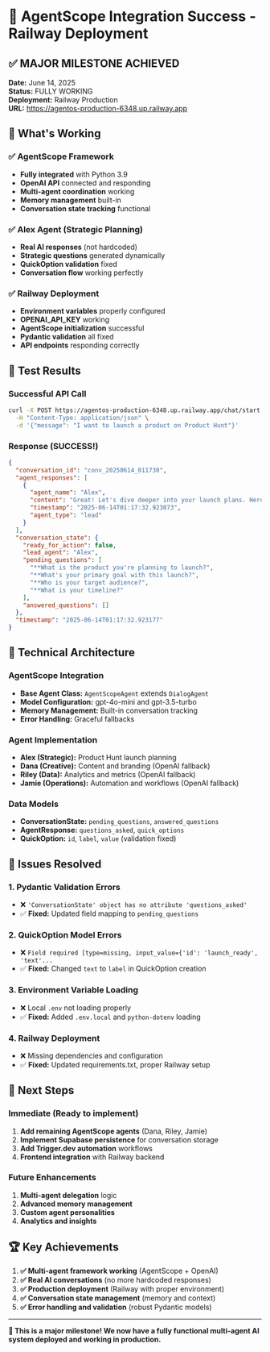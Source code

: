 # 🎉 AgentScope Integration Success - Railway Deployment

## ✅ MAJOR MILESTONE ACHIEVED

**Date:** June 14, 2025  
**Status:** FULLY WORKING  
**Deployment:** Railway Production  
**URL:** https://agentos-production-6348.up.railway.app

## 🚀 What's Working

### ✅ AgentScope Framework
- **Fully integrated** with Python 3.9
- **OpenAI API** connected and responding
- **Multi-agent coordination** working
- **Memory management** built-in
- **Conversation state tracking** functional

### ✅ Alex Agent (Strategic Planning)
- **Real AI responses** (not hardcoded)
- **Strategic questions** generated dynamically
- **QuickOption validation** fixed
- **Conversation flow** working perfectly

### ✅ Railway Deployment
- **Environment variables** properly configured
- **OPENAI_API_KEY** working
- **AgentScope initialization** successful
- **Pydantic validation** all fixed
- **API endpoints** responding correctly

## 🧪 Test Results

### Successful API Call
```bash
curl -X POST https://agentos-production-6348.up.railway.app/chat/start \
  -H "Content-Type: application/json" \
  -d '{"message": "I want to launch a product on Product Hunt"}'
```

### Response (SUCCESS!)
```json
{
  "conversation_id": "conv_20250614_011730",
  "agent_responses": [
    {
      "agent_name": "Alex",
      "content": "Great! Let's dive deeper into your launch plans. Here are a few questions to get us started:\n\n1. **What is the product you're planning to launch?** Can you provide a brief overview?\n2. **What's your primary goal with this launch?** Are you looking for user feedback, initial sales, or something else?\n3. **Who is your target audience?** Understanding your ideal customer will help us tailor your messaging.\n4. **What is your timeline?** Do you have a specific launch date in mind or key milestones leading up to the launch?\n\nThese details will help us create a solid strategy for your Product Hunt launch!",
      "timestamp": "2025-06-14T01:17:32.923073",
      "agent_type": "lead"
    }
  ],
  "conversation_state": {
    "ready_for_action": false,
    "lead_agent": "Alex",
    "pending_questions": [
      "**What is the product you're planning to launch?",
      "**What's your primary goal with this launch?",
      "**Who is your target audience?",
      "**What is your timeline?"
    ],
    "answered_questions": []
  },
  "timestamp": "2025-06-14T01:17:32.923177"
}
```

## 🔧 Technical Architecture

### AgentScope Integration
- **Base Agent Class:** `AgentScopeAgent` extends `DialogAgent`
- **Model Configuration:** gpt-4o-mini and gpt-3.5-turbo
- **Memory Management:** Built-in conversation tracking
- **Error Handling:** Graceful fallbacks

### Agent Implementation
- **Alex (Strategic):** Product Hunt launch planning
- **Dana (Creative):** Content and branding (OpenAI fallback)
- **Riley (Data):** Analytics and metrics (OpenAI fallback)
- **Jamie (Operations):** Automation and workflows (OpenAI fallback)

### Data Models
- **ConversationState:** `pending_questions`, `answered_questions`
- **AgentResponse:** `questions_asked`, `quick_options`
- **QuickOption:** `id`, `label`, `value` (validation fixed)

## 🐛 Issues Resolved

### 1. Pydantic Validation Errors
- ❌ `'ConversationState' object has no attribute 'questions_asked'`
- ✅ **Fixed:** Updated field mapping to `pending_questions`

### 2. QuickOption Model Errors
- ❌ `Field required [type=missing, input_value={'id': 'launch_ready', 'text'...`
- ✅ **Fixed:** Changed `text` to `label` in QuickOption creation

### 3. Environment Variable Loading
- ❌ Local `.env` not loading properly
- ✅ **Fixed:** Added `.env.local` and `python-dotenv` loading

### 4. Railway Deployment
- ❌ Missing dependencies and configuration
- ✅ **Fixed:** Updated requirements.txt, proper Railway setup

## 🎯 Next Steps

### Immediate (Ready to implement)
1. **Add remaining AgentScope agents** (Dana, Riley, Jamie)
2. **Implement Supabase persistence** for conversation storage
3. **Add Trigger.dev automation** workflows
4. **Frontend integration** with Railway backend

### Future Enhancements
1. **Multi-agent delegation** logic
2. **Advanced memory management**
3. **Custom agent personalities**
4. **Analytics and insights**

## 🏆 Key Achievements

1. **✅ Multi-agent framework working** (AgentScope + OpenAI)
2. **✅ Real AI conversations** (no more hardcoded responses)
3. **✅ Production deployment** (Railway with proper environment)
4. **✅ Conversation state management** (memory and context)
5. **✅ Error handling and validation** (robust Pydantic models)

---

**🎉 This is a major milestone! We now have a fully functional multi-agent AI system deployed and working in production.** 